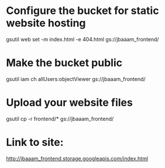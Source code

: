 # Configure the bucket for static website hosting

gsutil web set -m index.html -e 404.html gs://jbaaam_frontend/

# Make the bucket public

gsutil iam ch allUsers:objectViewer gs://jbaaam_frontend/

# Upload your website files

gsutil cp -r frontend/\* gs://jbaaam_frontend/

# Link to site:

http://jbaaam_frontend.storage.googleapis.com/index.html
